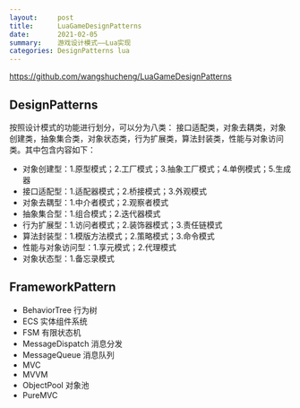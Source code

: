```yaml
---
layout:     post
title:      LuaGameDesignPatterns
date:       2021-02-05
summary:    游戏设计模式——Lua实现
categories: DesignPatterns lua
---
```


https://github.com/wangshucheng/LuaGameDesignPatterns

## DesignPatterns

按照设计模式的功能进行划分，可以分为八类：
接口适配类，对象去耦类，对象创建类，抽象集合类，对象状态类，行为扩展类，算法封装类，性能与对象访问类。其中包含内容如下：
- 对象创建型：1.原型模式；2.工厂模式；3.抽象工厂模式；4.单例模式；5.生成器
- 接口适配型：1.适配器模式；2.桥接模式；3.外观模式
- 对象去耦型：1.中介者模式；2.观察者模式
- 抽象集合型：1.组合模式；2.迭代器模式
- 行为扩展型：1.访问者模式；2.装饰器模式；3.责任链模式
- 算法封装型：1.模版方法模式；2.策略模式；3.命令模式
- 性能与对象访问型：1.享元模式；2.代理模式
- 对象状态型：1.备忘录模式

[简述21种设计模式]: https://www.cnblogs.com/zhou--fei/p/10454244.html  
[各种设计模式的Unity3D C#版本实现 by 浅墨]: https://github.com/QianMo/Unity-Design-Pattern

## FrameworkPattern

- BehaviorTree 行为树
- ECS 实体组件系统
- FSM 有限状态机
- MessageDispatch 消息分发
- MessageQueue 消息队列
- MVC 
- MVVM 
- ObjectPool 对象池
- PureMVC 